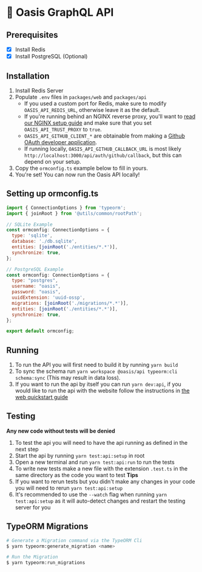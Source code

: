 # 🎉 Oasis GraphQL API

## Prerequisites
- [x] Install Redis
- [x] Install PostgreSQL (Optional)

## Installation
1. Install Redis Server
2. Populate `.env` files in `packages/web` and `packages/api`
   - If you used a custom port for Redis, make sure to modify `OASIS_API_REDIS_URL`, otherwise leave it as the default.
   - If you're running behind an NGINX reverse proxy, you'll want to [read our NGINX setup guide](NGINX-Setup-Guide) and make sure that you set `OASIS_API_TRUST_PROXY` to `true`.
   - `OASIS_API_GITHUB_CLIENT_*` are obtainable from making a [Github OAuth developer application](https://docs.github.com/en/developers/apps/creating-an-oauth-app).
   - If running locally, `OASIS_API_GITHUB_CALLBACK_URL` is most likely `http://localhost:3000/api/auth/github/callback`, but this can depend on your setup.
3. Copy the `ormconfig.ts` example below to fill in yours.
4. You're set! You can now run the Oasis API locally!

## Setting up ormconfig.ts
```js
import { ConnectionOptions } from 'typeorm';
import { joinRoot } from '@utils/common/rootPath';

// SQLite Example
const ormconfig: ConnectionOptions = {
  type: 'sqlite',
  database: './db.sqlite',
  entities: [joinRoot('./entities/*.*')],
  synchronize: true,
};

// PostgreSQL Example
const ormconfig: ConnectionOptions = {
  type: "postgres",
  username: "oasis",
  password: "oasis",
  uuidExtension: 'uuid-ossp',
  migrations: [joinRoot('./migrations/*.*')],
  entities: [joinRoot('./entities/*.*')],
  synchronize: true,
};

export default ormconfig;
```
## Running
1. To run the API you will first need to build it by running `yarn build`
2. To sync the schema run `yarn workspace @oasis/api typeorm:cli schema:sync` (This may result in data loss).
3. If you want to run the api by itself you can run `yarn dev:api`, if you would like to run the api with the website follow the instructions in [the web quickstart guide](WEB.md)

## Testing
**Any new code without tests will be denied**
1. To test the api you will need to have the api running as defined in the next step
2. Start the api by running `yarn test:api:setup` in root
3. Open a new terminal and run `yarn test:api:run` to run the tests
4. To write new tests make a new file with the extension `.test.ts` in the same directory as the code you want to test
**Tips**
1. If you want to rerun tests but you didn't make any changes in your code you will need to rerun `yarn test:api:setup`
2. It's recommended to use the `--watch` flag when running `yarn test:api:setup` as it will auto-detect changes and restart the testing server for you

## TypeORM Migrations
```bash
# Generate a Migration command via the TypeORM Cli
$ yarn typeorm:generate_migration <name>

# Run the Migration
$ yarn typeorm:run_migrations
```
